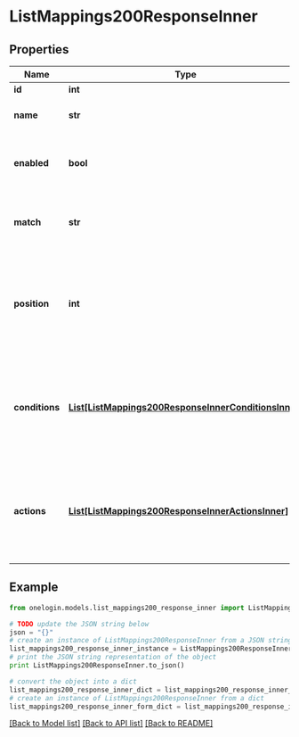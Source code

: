 # ListMappings200ResponseInner


## Properties
Name | Type | Description | Notes
------------ | ------------- | ------------- | -------------
**id** | **int** |  | [optional] 
**name** | **str** | The name of the mapping. | 
**enabled** | **bool** | Indicates if the mapping is enabled or not. | 
**match** | **str** | Indicates how conditions should be matched. | 
**position** | **int** | Indicates the order of the mapping. When &#x60;null&#x60; this will default to last position. | 
**conditions** | [**List[ListMappings200ResponseInnerConditionsInner]**](ListMappings200ResponseInnerConditionsInner.md) | An array of conditions that the user must meet in order for the mapping to be applied. | 
**actions** | [**List[ListMappings200ResponseInnerActionsInner]**](ListMappings200ResponseInnerActionsInner.md) | An array of actions that will be applied to the users that are matched by the conditions. | 

## Example

```python
from onelogin.models.list_mappings200_response_inner import ListMappings200ResponseInner

# TODO update the JSON string below
json = "{}"
# create an instance of ListMappings200ResponseInner from a JSON string
list_mappings200_response_inner_instance = ListMappings200ResponseInner.from_json(json)
# print the JSON string representation of the object
print ListMappings200ResponseInner.to_json()

# convert the object into a dict
list_mappings200_response_inner_dict = list_mappings200_response_inner_instance.to_dict()
# create an instance of ListMappings200ResponseInner from a dict
list_mappings200_response_inner_form_dict = list_mappings200_response_inner.from_dict(list_mappings200_response_inner_dict)
```
[[Back to Model list]](../README.md#documentation-for-models) [[Back to API list]](../README.md#documentation-for-api-endpoints) [[Back to README]](../README.md)


